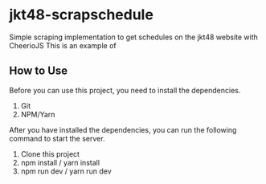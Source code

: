 # jkt48-scrapschedule
Simple scraping implementation to get schedules on the jkt48 website with CheerioJS
This is an example of <script src="https://gist.github.com/mrizkyy46/b74432448990b99dd289479da0a2cf19.js">schedules.json</script>

## How to Use
Before you can use this project, you need to install the dependencies.
1. Git
2. NPM/Yarn

After you have installed the dependencies, you can run the following command to start the server.
1. Clone this project
2. npm install / yarn install
3. npm run dev / yarn run dev
